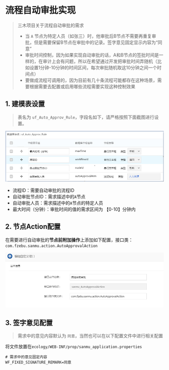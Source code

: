 # 流程自动审批实现

> 三木项目关于流程自动审批的需求
>
> - 当 `A` 节点为特定人员（如张三）时，他审批后B节点不需要再重复审批，但是需要保留B节点在审批中的记录。签字意见固定显示内容为“同意”
> - 审批时间控制，因为如果实现自动审批的话，A和B节点的签批时间是一样的，在审计上会有问题，所以在希望通过开发把审批时间弄随机（比如设置1分钟-10分钟的时间区间，每次审批随机取这10分钟之间一个时间点）
> - 要做成流程可调用的，因为目前有几十条流程可能都存在这种场景，需要根据需要去配置或启用哪些流程需要实现这种控制效果

## 1. 建模表设置

>  表名为 `uf_Auto_Approv_Rule`，字段名如下，请严格按照下面截图进行设置。

![image-20200215184226632](asset/image-20200215184226632.png)

- 流程ID：需要自动审批的流程ID
- 自动审批节点ID：需求描述中的`A`节点
- 自动审批人员：需求描述中的`A`节点的特定人员
- 最大时间（分钟）：审批时间的值的需求区间为 【0-10】分钟内

## 2. 节点Action配置

在需要进行自动审批的**节点前附加操作**上添加如下配置，接口类：`com.fzebu.sanmu.action.AutoApprovalAction`

![image-20200215184146855](asset/image-20200215184146855.png)

## 3. 签字意见配置

> 需求中的意见内容默认为 `同意`，当然也可以在以下配置文件中进行相关配置

将文件放置在`ecology/WEB-INF/prop/sanmu_application.properties`

```properties
# 需求中的意见固定内容
WF_FIXED_SIGNATURE_REMARK=同意
```